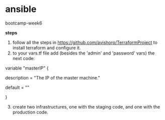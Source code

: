 # ansible
bootcamp-week6

**steps**
1. follow all the steps in https://github.com/avishoro/TerraformProject to install terraform and configure it.
2. to your vars.tf file add (besides the 'admin' and 'password' vars) the next code:
 
  variable "masterIP" {
  
  description = "The IP of the master machine."
  
  default = "<your IP address>"
  
  }
  
  
3. create two infrastructures, one with the staging code, and one with the production code.
 
